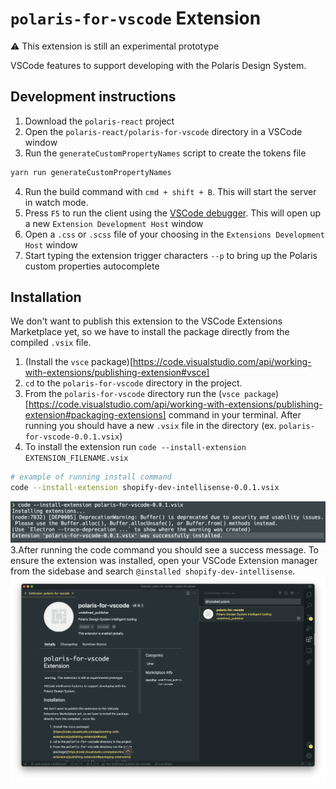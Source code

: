 # `polaris-for-vscode` Extension

:warning: This extension is still an experimental prototype

VSCode features to support developing with the Polaris Design System.

## Development instructions

1. Download the `polaris-react` project
2. Open the `polaris-react/polaris-for-vscode` directory in a VSCode window
3. Run the `generateCustomPropertyNames` script to create the tokens file

```bash
yarn run generateCustomPropertyNames
```

4. Run the build command with `cmd + shift + B`. This will start the server in watch mode.
5. Press `F5` to run the client using the [VSCode debugger](https://code.visualstudio.com/api/get-started/your-first-extension#debugging-the-extension). This will open up a new `Extension Development Host` window
5. Open a `.css` or `.scss` file of your choosing in the `Extensions Development Host` window
6. Start typing the extension trigger characters `--p` to bring up the Polaris custom properties autocomplete

## Installation

We don't want to publish this extension to the VSCode Extensions Marketplace yet, so we have to install the package directly from the compiled `.vsix` file.

1. (Install the `vsce` package)[https://code.visualstudio.com/api/working-with-extensions/publishing-extension#vsce]
2. `cd` to the `polaris-for-vscode` directory in the project.
3. From the `polaris-for-vscode` directory run the (`vsce package`)[https://code.visualstudio.com/api/working-with-extensions/publishing-extension#packaging-extensions] command in your terminal. After running you should have a new `.vsix` file in the directory (ex. `polaris-for-vscode-0.0.1.vsix`)
4. To install the extension run `code --install-extension EXTENSION_FILENAME.vsix`

```bash
# example of running install command
code --install-extension shopify-dev-intellisense-0.0.1.vsix
```

![Success message of installed package in the terminal](docs/sample-install.png)
3.After running the code command you should see a success message. To ensure the extension was installed, open your VSCode Extension manager from the sidebase and search `@installed shopify-dev-intellisense`.
![Installed extension from the VSCode extensions menu](docs/install-extension.png)
